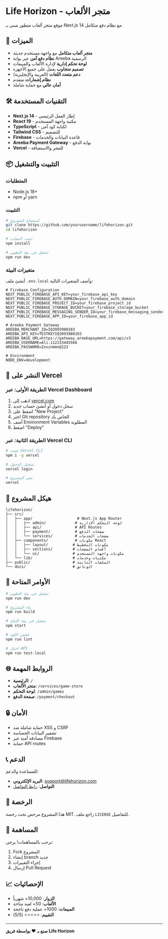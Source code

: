 # Life Horizon - متجر الألعاب

موقع متجر ألعاب متطور مبني بـ Next.js 14 مع نظام دفع متكامل.

## 🚀 الميزات

- **متجر ألعاب متكامل** مع واجهة مستخدم حديثة
- **نظام دفع آمن** عبر بوابة Areeba الرسمية
- **لوحة تحكم إدارية** لإدارة الألعاب والمبيعات
- **تصميم متجاوب** يعمل على جميع الأجهزة
- **دعم متعدد اللغات** (العربية والإنجليزية)
- **نظام إشعارات** متقدم
- **أمان عالي** مع حماية شاملة

## 🛠️ التقنيات المستخدمة

- **Next.js 14** - إطار العمل الرئيسي
- **React 19** - مكتبة واجهة المستخدم
- **TypeScript** - لكتابة كود آمن
- **Tailwind CSS** - للتصميم
- **Firebase** - قاعدة البيانات والخدمات
- **Areeba Payment Gateway** - بوابة الدفع
- **Vercel** - للنشر والاستضافة

## 📦 التثبيت والتشغيل

### المتطلبات
- Node.js 18+ 
- npm أو yarn

### التثبيت
```bash
# استنساخ المشروع
git clone https://github.com/yourusername/lifehorizon.git
cd lifehorizon

# تثبيت التبعيات
npm install

# تشغيل في بيئة التطوير
npm run dev
```

### متغيرات البيئة
أنشئ ملف `.env.local` وأضف المتغيرات التالية:

```env
# Firebase Configuration
NEXT_PUBLIC_FIREBASE_API_KEY=your_firebase_api_key
NEXT_PUBLIC_FIREBASE_AUTH_DOMAIN=your_firebase_auth_domain
NEXT_PUBLIC_FIREBASE_PROJECT_ID=your_firebase_project_id
NEXT_PUBLIC_FIREBASE_STORAGE_BUCKET=your_firebase_storage_bucket
NEXT_PUBLIC_FIREBASE_MESSAGING_SENDER_ID=your_firebase_messaging_sender_id
NEXT_PUBLIC_FIREBASE_APP_ID=your_firebase_app_id

# Areeba Payment Gateway
AREEBA_MERCHANT_ID=IQ3093980103
AREEBA_API_KEY=TESTKEYIQ3093980103
AREEBA_BASE_URL=https://gateway.areebapayment.com/api/v3
AREEBA_USERNAME=Ali.112233445566
AREEBA_PASSWORD=Zxxznmmn@123

# Environment
NODE_ENV=development
```

## 🚀 النشر على Vercel

### الطريقة الأولى: عبر Vercel Dashboard
1. اذهب إلى [vercel.com](https://vercel.com)
2. سجل دخول أو أنشئ حساب جديد
3. اضغط على "New Project"
4. اختر Git repository الخاص بك
5. أضف Environment Variables المطلوبة
6. اضغط "Deploy"

### الطريقة الثانية: عبر Vercel CLI
```bash
# تثبيت Vercel CLI
npm i -g vercel

# تسجيل الدخول
vercel login

# نشر المشروع
vercel
```

## 📁 هيكل المشروع

```
lifehorizon/
├── src/
│   ├── app/                    # Next.js App Router
│   │   ├── admin/             # لوحة التحكم الإدارية
│   │   ├── api/               # API Routes
│   │   ├── payment/           # صفحات الدفع
│   │   └── services/          # صفحات الخدمات
│   ├── components/            # مكونات React
│   │   ├── layout/           # مكونات التخطيط
│   │   ├── sections/         # أقسام الصفحات
│   │   └── ui/               # مكونات واجهة المستخدم
│   └── lib/                  # مكتبات وخدمات
├── public/                   # الملفات الثابتة
└── docs/                     # الوثائق
```

## 🔧 الأوامر المتاحة

```bash
# تشغيل في بيئة التطوير
npm run dev

# بناء المشروع
npm run build

# تشغيل في بيئة الإنتاج
npm start

# فحص الكود
npm run lint

# اختبار API
npm run test-local
```

## 🌐 الروابط المهمة

- **الرئيسية**: `/`
- **متجر الألعاب**: `/services/game-store`
- **لوحة التحكم**: `/admin/games`
- **صفحة الدفع**: `/payment/checkout`

## 🔒 الأمان

- حماية شاملة ضد XSS و CSRF
- تشفير البيانات الحساسة
- مصادقة آمنة عبر Firebase
- حماية API routes

## 📞 الدعم

للمساعدة والدعم:
- **البريد الإلكتروني**: support@lifehorizon.com
- **التواصل**: [رابط التواصل](https://lifehorizon.com/contact)

## 📄 الرخصة

هذا المشروع مرخص تحت رخصة MIT. راجع ملف `LICENSE` للتفاصيل.

## 🤝 المساهمة

نرحب بالمساهمات! يرجى:
1. Fork المشروع
2. إنشاء branch جديد
3. إجراء التغييرات
4. إرسال Pull Request

## 📈 الإحصائيات

- **الزوار**: 10,000+ شهرياً
- **الألعاب**: 50+ لعبة متاحة
- **المبيعات**: 1000+ عملية دفع ناجحة
- **التقييم**: ⭐⭐⭐⭐⭐ (5/5)

---

**صنع بـ ❤️ بواسطة فريق Life Horizon**
